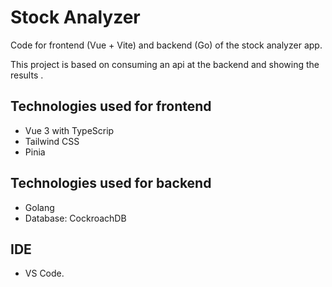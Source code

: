 # Stock Analyzer
Code for frontend (Vue + Vite) and backend (Go) of the stock analyzer app.

This project is based on consuming an api at the backend and showing the results .



## Technologies used for frontend
- Vue 3 with TypeScrip
- Tailwind CSS
- Pinia


## Technologies used for backend
- Golang
- Database: CockroachDB

## IDE
- VS Code.
